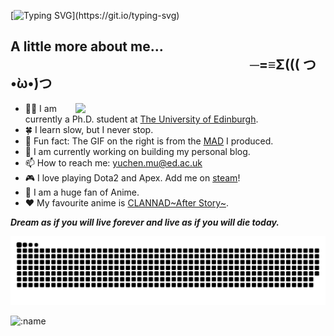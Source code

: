 [![Typing SVG](https://readme-typing-svg.demolab.com?font=Fira+Code&size=25&pause=1000&center=true&vCenter=true&width=420&lines=Hi%2C+I+am+Yuchen!)](https://git.io/typing-svg)



## A little more about me...  &emsp;&emsp;&emsp;&emsp;&emsp;&emsp;&emsp;&emsp;&emsp;&emsp;&emsp;&emsp;&emsp;&emsp;&emsp;&emsp;&emsp;&emsp; ─=≡Σ\(\(( つ•̀ω•́)つ

<img width="400" align="right" src="asset/workshop_hanasaku.gif"/> 

- :man_student: I am currently a Ph.D. student at [The University of Edinburgh](https://www.ed.ac.uk/). 
- :four_leaf_clover: I learn slow, but I never stop. 
- :cherry_blossom: Fun fact: The GIF on the right is from the [MAD](https://www.bilibili.com/video/BV1XN411Z743/?spm_id_from=333.999.0.0) I produced.
- :dart: I am currently working on building my personal blog.
- 📫 How to reach me: yuchen.mu@ed.ac.uk
- :video_game: I love playing Dota2 and Apex. Add me on [steam](https://steamcommunity.com/profiles/76561198276677155)!
- :whale2: I am a huge fan of Anime.
- :hearts: My favourite anime is [CLANNAD\~After Story\~](https://www.bilibili.com/video/BV18x411c7KQ/?spm_id_from=333.337.search-card.all.click&vd_source=dabcffd1cd0c95a73e0d13f61da7ae44).

 <em><b>Dream as if you will live forever and live as if you will die today.</b></em>
 

<!-- <br> -->

<picture>
  <source media="(prefers-color-scheme: dark)" srcset="https://raw.githubusercontent.com/seabro917/seabro917/output/github-contribution-grid-snake-dark.svg">
  <source media="(prefers-color-scheme: light)" srcset="https://raw.githubusercontent.com/seabro917/seabro917/output/github-contribution-grid-snake.svg">
  <img alt="github contribution grid snake animation" src="https://raw.githubusercontent.com/seabro917/seabro917/output/github-contribution-grid-snake.svg">
</picture>



![:name](https://count.getloli.com/get/@seabro917?theme=rule34)